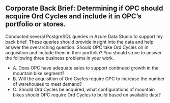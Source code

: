 ## **Corporate Back Brief:** Determining if OPC should acquire Ord Cycles and include it in OPC’s portfolio or stores.

Conducted several PostgreSQL queries in Azure Data Studio to support my back brief. These queries should provide insight into the data and help answer the overarching question: 
Should OPC take Ord Cycles on in acquisition and include them in their portfolio? You should strive to answer the following three business problems in your work.
- A. Does OPC have adequate sales to support continued growth in the mountain bike segment?
- B. Will the acquisition of Ord Cycles require OPC to increase the number of warehouses to meet demand?
- C. Should Ord Cycles be acquired, what configurations of mountain bikes should OPC require Ord Cycles to build based on available data? 

